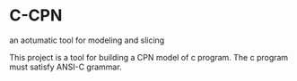 # C-CPN
an aotumatic tool for modeling and slicing

This project is a tool for building a CPN model of c program.
The c program must satisfy ANSI-C grammar.
